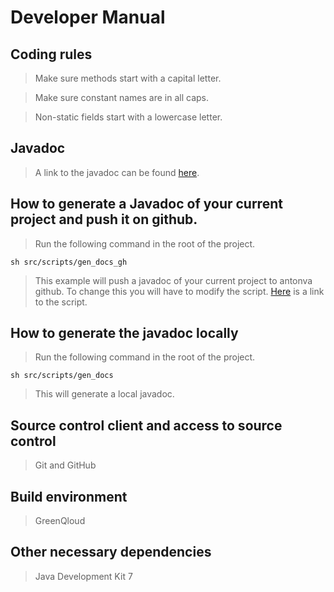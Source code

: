 # Developer Manual

## Coding rules
> Make sure methods start with a capital letter.

> Make sure constant names are in all caps.

> Non-static fields start with a lowercase letter.

## Javadoc
> A link to the javadoc can be found [here](http://antonva.github.io/late-term-assignment).

## How to generate a Javadoc of your current project and push it on github.
> Run the following command in the root of the  project.

```
sh src/scripts/gen_docs_gh
```

> This example will push a javadoc of your current project to antonva github. To change this you will have to
modify the script. [Here](https://github.com/antonva/late-term-assignment/blob/master/src/scripts/gen_docs_gh) is a link to the script.

## How to generate the javadoc locally
> Run the following command in the root of the project.

```
sh src/scripts/gen_docs
```

> This will generate a local javadoc.

## Source control client and access to source control
> Git and GitHub

## Build environment
> GreenQloud

## Other necessary dependencies
> Java Development Kit 7
